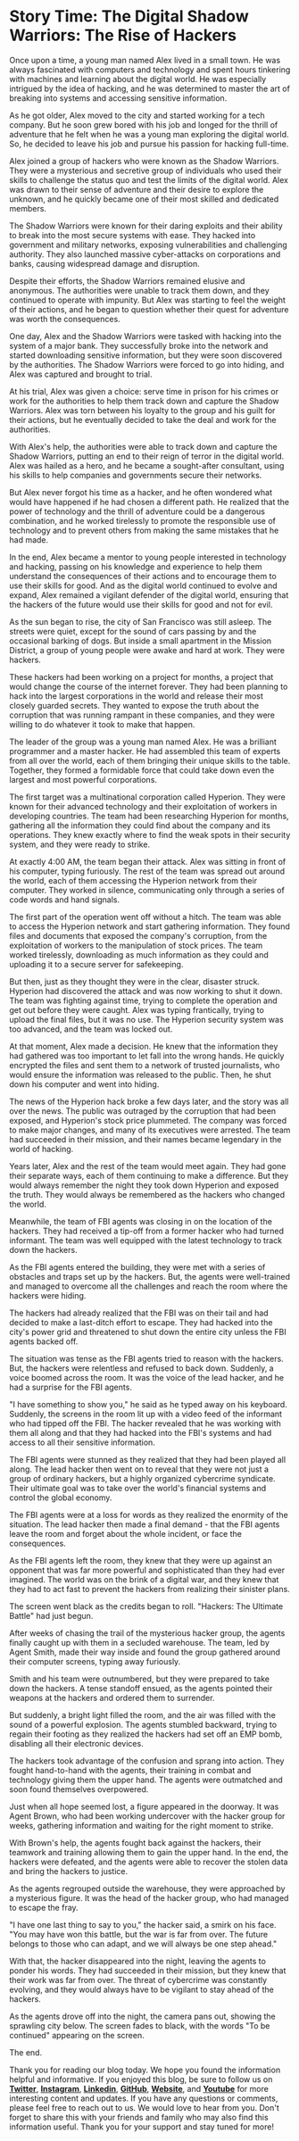 # Story Time: The Digital Shadow Warriors: The Rise of Hackers

Once upon a time, a young man named Alex lived in a small town. He was always fascinated with computers and technology and spent hours tinkering with machines and learning about the digital world. He was especially intrigued by the idea of hacking, and he was determined to master the art of breaking into systems and accessing sensitive information.

As he got older, Alex moved to the city and started working for a tech company. But he soon grew bored with his job and longed for the thrill of adventure that he felt when he was a young man exploring the digital world. So, he decided to leave his job and pursue his passion for hacking full-time.

Alex joined a group of hackers who were known as the Shadow Warriors. They were a mysterious and secretive group of individuals who used their skills to challenge the status quo and test the limits of the digital world. Alex was drawn to their sense of adventure and their desire to explore the unknown, and he quickly became one of their most skilled and dedicated members.

The Shadow Warriors were known for their daring exploits and their ability to break into the most secure systems with ease. They hacked into government and military networks, exposing vulnerabilities and challenging authority. They also launched massive cyber-attacks on corporations and banks, causing widespread damage and disruption.

Despite their efforts, the Shadow Warriors remained elusive and anonymous. The authorities were unable to track them down, and they continued to operate with impunity. But Alex was starting to feel the weight of their actions, and he began to question whether their quest for adventure was worth the consequences.

One day, Alex and the Shadow Warriors were tasked with hacking into the system of a major bank. They successfully broke into the network and started downloading sensitive information, but they were soon discovered by the authorities. The Shadow Warriors were forced to go into hiding, and Alex was captured and brought to trial.

At his trial, Alex was given a choice: serve time in prison for his crimes or work for the authorities to help them track down and capture the Shadow Warriors. Alex was torn between his loyalty to the group and his guilt for their actions, but he eventually decided to take the deal and work for the authorities.

With Alex's help, the authorities were able to track down and capture the Shadow Warriors, putting an end to their reign of terror in the digital world. Alex was hailed as a hero, and he became a sought-after consultant, using his skills to help companies and governments secure their networks.

But Alex never forgot his time as a hacker, and he often wondered what would have happened if he had chosen a different path. He realized that the power of technology and the thrill of adventure could be a dangerous combination, and he worked tirelessly to promote the responsible use of technology and to prevent others from making the same mistakes that he had made.

In the end, Alex became a mentor to young people interested in technology and hacking, passing on his knowledge and experience to help them understand the consequences of their actions and to encourage them to use their skills for good. And as the digital world continued to evolve and expand, Alex remained a vigilant defender of the digital world, ensuring that the hackers of the future would use their skills for good and not for evil.

As the sun began to rise, the city of San Francisco was still asleep. The streets were quiet, except for the sound of cars passing by and the occasional barking of dogs. But inside a small apartment in the Mission District, a group of young people were awake and hard at work. They were hackers.

These hackers had been working on a project for months, a project that would change the course of the internet forever. They had been planning to hack into the largest corporations in the world and release their most closely guarded secrets. They wanted to expose the truth about the corruption that was running rampant in these companies, and they were willing to do whatever it took to make that happen.

The leader of the group was a young man named Alex. He was a brilliant programmer and a master hacker. He had assembled this team of experts from all over the world, each of them bringing their unique skills to the table. Together, they formed a formidable force that could take down even the largest and most powerful corporations.

The first target was a multinational corporation called Hyperion. They were known for their advanced technology and their exploitation of workers in developing countries. The team had been researching Hyperion for months, gathering all the information they could find about the company and its operations. They knew exactly where to find the weak spots in their security system, and they were ready to strike.

At exactly 4:00 AM, the team began their attack. Alex was sitting in front of his computer, typing furiously. The rest of the team was spread out around the world, each of them accessing the Hyperion network from their computer. They worked in silence, communicating only through a series of code words and hand signals.

The first part of the operation went off without a hitch. The team was able to access the Hyperion network and start gathering information. They found files and documents that exposed the company's corruption, from the exploitation of workers to the manipulation of stock prices. The team worked tirelessly, downloading as much information as they could and uploading it to a secure server for safekeeping.

But then, just as they thought they were in the clear, disaster struck. Hyperion had discovered the attack and was now working to shut it down. The team was fighting against time, trying to complete the operation and get out before they were caught. Alex was typing frantically, trying to upload the final files, but it was no use. The Hyperion security system was too advanced, and the team was locked out.

At that moment, Alex made a decision. He knew that the information they had gathered was too important to let fall into the wrong hands. He quickly encrypted the files and sent them to a network of trusted journalists, who would ensure the information was released to the public. Then, he shut down his computer and went into hiding.

The news of the Hyperion hack broke a few days later, and the story was all over the news. The public was outraged by the corruption that had been exposed, and Hyperion's stock price plummeted. The company was forced to make major changes, and many of its executives were arrested. The team had succeeded in their mission, and their names became legendary in the world of hacking.

Years later, Alex and the rest of the team would meet again. They had gone their separate ways, each of them continuing to make a difference. But they would always remember the night they took down Hyperion and exposed the truth. They would always be remembered as the hackers who changed the world.

Meanwhile, the team of FBI agents was closing in on the location of the hackers. They had received a tip-off from a former hacker who had turned informant. The team was well equipped with the latest technology to track down the hackers.

As the FBI agents entered the building, they were met with a series of obstacles and traps set up by the hackers. But, the agents were well-trained and managed to overcome all the challenges and reach the room where the hackers were hiding.

The hackers had already realized that the FBI was on their tail and had decided to make a last-ditch effort to escape. They had hacked into the city's power grid and threatened to shut down the entire city unless the FBI agents backed off.

The situation was tense as the FBI agents tried to reason with the hackers. But, the hackers were relentless and refused to back down. Suddenly, a voice boomed across the room. It was the voice of the lead hacker, and he had a surprise for the FBI agents.

"I have something to show you," he said as he typed away on his keyboard. Suddenly, the screens in the room lit up with a video feed of the informant who had tipped off the FBI. The hacker revealed that he was working with them all along and that they had hacked into the FBI's systems and had access to all their sensitive information.

The FBI agents were stunned as they realized that they had been played all along. The lead hacker then went on to reveal that they were not just a group of ordinary hackers, but a highly organized cybercrime syndicate. Their ultimate goal was to take over the world's financial systems and control the global economy.

The FBI agents were at a loss for words as they realized the enormity of the situation. The lead hacker then made a final demand - that the FBI agents leave the room and forget about the whole incident, or face the consequences.

As the FBI agents left the room, they knew that they were up against an opponent that was far more powerful and sophisticated than they had ever imagined. The world was on the brink of a digital war, and they knew that they had to act fast to prevent the hackers from realizing their sinister plans.

The screen went black as the credits began to roll. "Hackers: The Ultimate Battle" had just begun.

After weeks of chasing the trail of the mysterious hacker group, the agents finally caught up with them in a secluded warehouse. The team, led by Agent Smith, made their way inside and found the group gathered around their computer screens, typing away furiously.

Smith and his team were outnumbered, but they were prepared to take down the hackers. A tense standoff ensued, as the agents pointed their weapons at the hackers and ordered them to surrender.

But suddenly, a bright light filled the room, and the air was filled with the sound of a powerful explosion. The agents stumbled backward, trying to regain their footing as they realized the hackers had set off an EMP bomb, disabling all their electronic devices.

The hackers took advantage of the confusion and sprang into action. They fought hand-to-hand with the agents, their training in combat and technology giving them the upper hand. The agents were outmatched and soon found themselves overpowered.

Just when all hope seemed lost, a figure appeared in the doorway. It was Agent Brown, who had been working undercover with the hacker group for weeks, gathering information and waiting for the right moment to strike.

With Brown's help, the agents fought back against the hackers, their teamwork and training allowing them to gain the upper hand. In the end, the hackers were defeated, and the agents were able to recover the stolen data and bring the hackers to justice.

As the agents regrouped outside the warehouse, they were approached by a mysterious figure. It was the head of the hacker group, who had managed to escape the fray.

"I have one last thing to say to you," the hacker said, a smirk on his face. "You may have won this battle, but the war is far from over. The future belongs to those who can adapt, and we will always be one step ahead."

With that, the hacker disappeared into the night, leaving the agents to ponder his words. They had succeeded in their mission, but they knew that their work was far from over. The threat of cybercrime was constantly evolving, and they would always have to be vigilant to stay ahead of the hackers.

As the agents drove off into the night, the camera pans out, showing the sprawling city below. The screen fades to black, with the words "To be continued" appearing on the screen.

The end.

Thank you for reading our blog today. We hope you found the information helpful and informative. If you enjoyed this blog, be sure to follow us on [**Twitter**](https://twitter.com/areyysharma), [**Instagram**](https://www.instagram.com/official_cyber_hub/), [**Linkedin**](https://www.linkedin.com/in/technical-human/), [**GitHub**](https://github.com/pushkarsharma23), [**Website**](https://officialcyberhub.wixsite.com/cyberhub), and [**Youtube**](https://www.youtube.com/@OfficialCyberHub) for more interesting content and updates. If you have any questions or comments, please feel free to reach out to us. We would love to hear from you. Don't forget to share this with your friends and family who may also find this information useful. Thank you for your support and stay tuned for more!